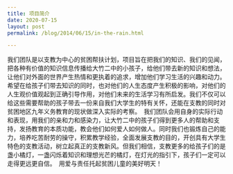 ```yaml
---
title: 项目简介
date: 2020-07-15
layout: post
permalink: /blog/2014/06/15/in-the-rain.html

---
```

我们团队是以支教为中心的贫困帮扶计划，项目旨在把我们的知识、我们的见闻，把各种有价值的知识信息传播给大竹二中的小孩子，给他们带去新的知识和想法，让他们对外面的世界产生热情和更执着的追求，增加他们学习生活的兴趣和动力。希望在给孩子们带去知识的同时，也对他们的人生态度产生积极的影响，对他们的人生观价值观起到正确引导作用，对他们未来的生活学习有所启发。我们不仅可以给这些需要帮助的孩子带去一份来自我们大学生的特有关怀，还能在支教的同时对贫困地区九年义务教育的现状做深入实际的考察。 我们团队会用自身的实际行动和表现，用我们的亲和力和感染力，让大竹二中的孩子们得到更多人的帮助和支持，发扬教育的本质功能，教会他们如何爱人如何做人。同时我们也锻炼自己的能力，培养吃苦耐劳的操守，积累教学经验，全面发展支教的目的，开创具有大学生特色的支教活动，树立起真正的支教新风。但我们相信，支教更多的给孩子们的是盏小橘灯，一盏闪烁着知识和理想光芒的橘灯，在灯光的指引下，孩子们一定可以走得更远更自信。 用爱与责任托起贫困儿童的美好明天！